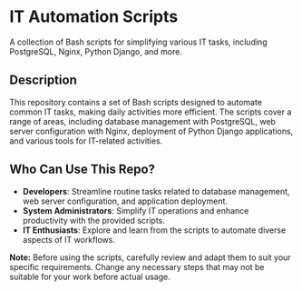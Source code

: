 # IT Automation Scripts

A collection of Bash scripts for simplifying various IT tasks, including PostgreSQL, Nginx, Python Django, and more.

## Description

This repository contains a set of Bash scripts designed to automate common IT tasks, making daily activities more efficient. The scripts cover a range of areas, including database management with PostgreSQL, web server configuration with Nginx, deployment of Python Django applications, and various tools for IT-related activities.

## Who Can Use This Repo?

- **Developers**: Streamline routine tasks related to database management, web server configuration, and application deployment.
- **System Administrators**: Simplify IT operations and enhance productivity with the provided scripts.
- **IT Enthusiasts**: Explore and learn from the scripts to automate diverse aspects of IT workflows.

**Note:** Before using the scripts, carefully review and adapt them to suit your specific requirements. Change any necessary steps that may not be suitable for your work before actual usage.
